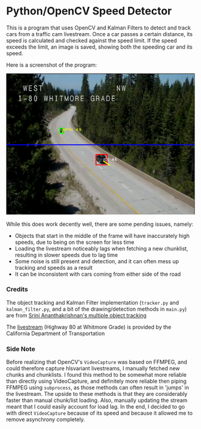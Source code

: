 # Python/OpenCV Speed Detector #

This is a program that uses OpenCV and Kalman Filters to detect and track cars from a traffic cam livestream. Once a car passes a certain distance, its speed is calculated and checked against the speed limit. If the speed exceeds the limit, an image is saved, showing both the speeding car and its speed.

Here is a screenshot of the program:

![Screenshot](./images/example.png)

While this does work decently well, there are some pending issues, namely:
* Objects that start in the middle of the frame will have inaccurately high speeds, due to being on the screen for less time
* Loading the livestream noticeably lags when fetching a new chunklist, resulting in slower speeds due to lag time
* Some noise is still present and detection, and it can often mess up tracking and speeds as a result
* It can be inconsistent with cars coming from either side of the road

### Credits ###

The object tracking and Kalman Filter implementation (`tracker.py` and `kalman_filter.py`, and a bit of the drawing/detection methods in `main.py`) are from [Srini Ananthakrishnan's multiple object tracking](https://github.com/srianant/kalman_filter_multi_object_tracking)

The [livestream](http://dot.ca.gov/d3/cameras.html) (Highway 80 at Whitmore Grade) is provided by the California Department of Transportation


### Side Note ###
Before realizing that OpenCV's `VideoCapture` was based on FFMPEG, and could therefore capture hlsvariant livestreams, I manually fetched new chunks and chunklists. I found this method to be somewhat more reliable than directly using VideoCapture, and definitely more reliable then piping FFMPEG using `subprocess`, as those methods can often result in 'jumps' in the livestream. The upside to these methods is that they are considerably faster than manual chunk/list loading. Also, manually updating the stream meant that I could easily account for load lag. In the end, I decided to go with direct `VideoCapture` because of its speed and because it allowed me to remove asynchrony completely.